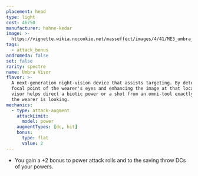 ```yaml
---
placement: head
type: light
cost: 46750
manufacturer: hahne-kedar
image: >-
  https://vignette.wikia.nocookie.net/masseffect/images/4/41/ME3_umbra_visor.png/revision/latest/scale-to-width-down/115?cb=20120312191552
tags:
  - attack_bonus
andromeda: false
set: false
rarity: spectre
name: Umbra Visor
flavor: >-
  A next-generation night-vision device that assists targeting. By detecting the
  focal point of the wearer's eyes and enhancing the image at that location, the
  visor helps direct a biotic power or a shot from an omni-tool exactly where
  the wearer is looking.
mechanics:
  - type: attack-augment
    attackLimit:
      model: power
    augmentTypes: [dc, hit]
    bonus:
      type: flat
      value: 2
---
```

- You gain a +2 bonus to power attack rolls and to the saving throw DCs of your powers.
